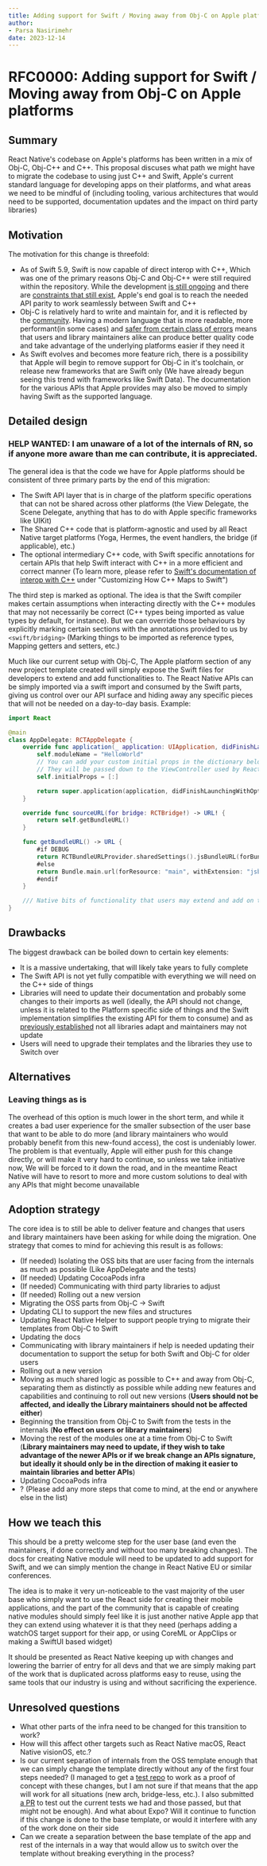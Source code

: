 ```yaml
---
title: Adding support for Swift / Moving away from Obj-C on Apple platforms
author:
- Parsa Nasirimehr
date: 2023-12-14
---
```


# RFC0000: Adding support for Swift / Moving away from Obj-C on Apple platforms

## Summary

React Native's codebase on Apple's platforms has been written in a mix of Obj-C, Obj-C++ and C++. This proposal discuses what path we might have to migrate the codebase to using just C++ and Swift, Apple's current standard language for developing apps on their platforms, and what areas we need to be mindful of (including tooling, various architectures that would need to be supported, documentation updates and the impact on third party libraries)

## Motivation

The motivation for this change is threefold:
- As of Swift 5.9, Swift is now capable of direct interop with C++, Which was one of the primary reasons Obj-C and Obj-C++ were still required within the repository. While the development [is still ongoing](https://www.swift.org/documentation/cxx-interop/status/) and there are [constraints that still exist](https://github.com/apple/swift/issues/66159), Apple's end goal is to reach the needed API parity to work seamlessly between Swift and C++
- Obj-C is relatively hard to write and maintain for, and it is reflected by the [community](https://github.com/react-native-community/discussions-and-proposals/issues/104). Having a modern language that is more readable, more performant(in some cases) and [safer from certain class of errors](https://developer.apple.com/swift/#safety) means that users and library maintainers alike can produce better quality code and take advantage of the underlying platforms easier if they need it
- As Swift evolves and becomes more feature rich, there is a possibility that Apple will begin to remove support for Obj-C in it's toolchain, or release new frameworks that are Swift only (We have already begun seeing this trend with frameworks like Swift Data). The documentation for the various APIs that Apple provides may also be moved to simply having Swift as the supported language.


## Detailed design

### HELP WANTED: I am unaware of a lot of the internals of RN, so if anyone more aware than me can contribute, it is appreciated.

The general idea is that the code we have for Apple platforms should be consistent of three primary parts by the end of this migration:
- The Swift API layer that is in charge of the platform specific operations that can not be shared across other platforms (the View Delegate, the Scene Delegate, anything that has to do with Apple specific frameworks like UIKit)
- The Shared C++ code that is platform-agnostic and used by all React Native target platforms (Yoga, Hermes, the event handlers, the bridge (if applicable), etc.)
- The optional intermediary C++ code, with Swift specific annotations for certain APIs that help Swift interact with C++ in a more efficient and correct manner (To learn more, please refer to [Swift's documentation of interop with C++](https://www.swift.org/documentation/cxx-interop/#exposing-swift-apis-to-c) under "Customizing How C++ Maps to Swift")

The third step is marked as optional. The idea is that the Swift compiler makes certain assumptions when interacting directly with the C++ modules that may not necessarily be correct (C++ types being imported as value types by default, for instance). But we can override those behaviours by explicitly marking certain sections with the annotations provided to us by `<swift/bridging>` (Marking things to be imported as reference types, Mapping getters and setters, etc.)

Much like our current setup with Obj-C, The Apple platform section of any new project template created will simply expose the Swift files for developers to extend and add functionalities to. The React Native APIs can be simply imported via a swift import and consumed by the Swift parts, giving us control over our API surface and hiding away any specific pieces that will not be needed on a day-to-day basis. Example:

```swift
import React

@main
class AppDelegate: RCTAppDelegate {
    override func application(_ application: UIApplication, didFinishLaunchingWithOptions launchOptions: [UIApplication.LaunchOptionsKey: Any]?) -> Bool {
        self.moduleName = "HelloWorld"
        // You can add your custom initial props in the dictionary below.
        // They will be passed down to the ViewController used by React Native.
        self.initialProps = [:]

        return super.application(application, didFinishLaunchingWithOptions: launchOptions)
    }

    override func sourceURL(for bridge: RCTBridge!) -> URL! {
        return self.getBundleURL()
    }

    func getBundleURL() -> URL {
        #if DEBUG
        return RCTBundleURLProvider.sharedSettings().jsBundleURL(forBundleRoot: "index")
        #else
        return Bundle.main.url(forResource: "main", withExtension: "jsbundle")!
        #endif
    }

    /// Native bits of functionality that users may extend and add on their own
}
```

## Drawbacks

The biggest drawback can be boiled down to certain key elements:
- It is a massive undertaking, that will likely take years to fully complete
- The Swift API is not yet fully compatible with everything we will need on the C++ side of things
- Libraries will need to update their documentation and probably some changes to their imports as well (ideally, the API should not change, unless it is related to the Platform specific side of things and the Swift implementation simplifies the existing API for them to consume) and as [previously established](https://github.com/react-native-community/discussions-and-proposals/issues/671) not all libraries adapt and maintainers may not update
- Users will need to upgrade their templates and the libraries they use to Switch over

## Alternatives

### Leaving things as is
The overhead of this option is much lower in the short term, and while it creates a bad user experience for the smaller subsection of the user base that want to be able to do more (and library maintainers who would probably benefit from this new-found access), the cost is undeniably lower. The problem is that eventually, Apple will either push for this change directly, or will make it very hard to continue, so unless we take initiative now, We will be forced to it down the road, and in the meantime React Native will have to resort to more and more custom solutions to deal with any APIs that might become unavailable

## Adoption strategy

The core idea is to still be able to deliver feature and changes that users and library maintainers have been asking for while doing the migration. One strategy that comes to mind for achieving this result is as follows:
- (If needed) Isolating the OSS bits that are user facing from the internals as much as possible (Like AppDelegate and the tests)
- (If needed) Updating CocoaPods infra
- (If needed) Communicating with third party libraries to adjust
- (If needed) Rolling out a new version
- Migrating the OSS parts from Obj-C -> Swift
- Updating CLI to support the new files and structures
- Updating React Native Helper to support people trying to migrate their templates from Obj-C to Swift
- Updating the docs
- Communicating with library maintainers if help is needed updating their documentation to support the setup for both Swift and Obj-C for older users
- Rolling out a new version
- Moving as much shared logic as possible to C++ and away from Obj-C, separating them as distinctly as possible while adding new features and capabilities and continuing to roll out new versions (**Users should not be affected, and ideally the Library maintainers should not be affected either**)
- Beginning the transition from Obj-C to Swift from the tests in the internals (**No effect on users or library maintainers**)
- Moving the rest of the modules one at a time from Obj-C to Swift (**Library maintainers may need to update, if they wish to take advantage of the newer APIs or if we break change an APIs signature, but ideally it should only be in the direction of making it easier to maintain libraries and better APIs**)
- Updating CocoaPods infra
- ? (Please add any more steps that come to mind, at the end or anywhere else in the list)

## How we teach this

This should be a pretty welcome step for the user base (and even the maintainers, if done correctly and without too many breaking changes). The docs for creating Native module will need to be updated to add support for Swift, and we can simply mention the change in React Native EU or similar conferences.

The idea is to make it very un-noticeable to the vast majority of the user base who simply want to use the React side for creating their mobile applications, and the part of the community that is capable of creating native modules should simply feel like it is just another native Apple app that they can extend using whatever it is that they need (perhaps adding a watchOS target support for their app, or using CoreML or AppClips or making a SwiftUI based widget)

It should be presented as React Native keeping up with changes and lowering the barrier of entry for all devs and that we are simply making part of the work that is duplicated across platforms easy to reuse, using the same tools that our industry is using and without sacrificing the experience.

## Unresolved questions

- What other parts of the infra need to be changed for this transition to work?
- How will this affect other targets such as React Native macOS, React Native visionOS, etc.?
- Is our current separation of internals from the OSS template enough that we can simply change the template directly without any of the first four steps needed? (I managed to get a [test repo](https://github.com/TheRogue76/React-Native-Template-With-Swift) to work as a proof of concept with these changes, but I am not sure if that means that the app will work for all situations (new arch, bridge-less, etc.). I also submitted [a PR](https://github.com/facebook/react-native/pull/41896) to test out the current tests we had and those passed, but that might not be enough). And what about Expo? Will it continue to function if this change is done to the base template, or would it interfere with any of the work done on their side
- Can we create a separation between the base template of the app and rest of the internals in a way that would allow us to switch over the template without breaking everything in the process?

